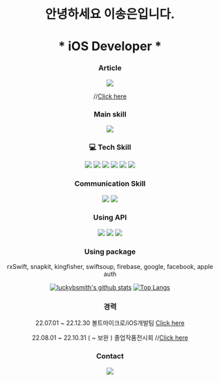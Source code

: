 <div align="center">

# 안녕하세요 이송은입니다.
# * iOS Developer *

### Article
<img src="https://img.shields.io/badge/Tistory-white?style=flat&logo=Tistory&logoColor=000000"/>

//[Click here](https://everglow.tistory.com/)

### Main skill
<img src="https://img.shields.io/badge/Swift-white?style=flat&logo=Swift&logoColor=F05138"/>

### 💻 Tech Skill
<img src="https://img.shields.io/badge/Swift-white?style=flat&logo=Swift&logoColor=F05138"/>
<img src="https://img.shields.io/badge/C-white?style=flat&logo=C&logoColor=00599C"/>
<img src="https://img.shields.io/badge/JavaScript-white?style=flat&logo=JavaScript&logoColor=B7178C"/>
<img src="https://img.shields.io/badge/Github-white?style=flat&logo=Github&logoColor=181717"/>
<img src="https://img.shields.io/badge/HTML5-white?style=flat&logo=HTML5&logoColor=E34F26"/>
<img src="https://img.shields.io/badge/CSS3-white?style=flat&logo=CSS3&logoColor=1572B6"/>

### Communication Skill
<img src="https://img.shields.io/badge/Jira-white?style=flat&logo=Jira&logoColor=0052CC"/>
<img src="https://img.shields.io/badge/Confluence-white?style=flat&logo=Confluence&logoColor=172B4D"/>

### Using API
<img src="https://img.shields.io/badge/Naver-white?style=flat&logo=Naver&logoColor=03C75A"/>
<img src="https://img.shields.io/badge/Kakao-white?style=flat&logo=Kakao&logoColor=FFCD00"/>
<img src="https://img.shields.io/badge/Firebase-white?style=flat&logo=Firebase&logoColor=FFCA28"/>

### Using package
rxSwift, snapkit, kingfisher, swiftsoup, firebase, google, facebook, apple auth

[![luckybsmith's github stats](https://github-readme-stats.vercel.app/api?username=luckybsmith)](https://github.com/luckybsmith/github-readme-stats)
[![Top Langs](https://github-readme-stats.vercel.app/api/top-langs/?username=luckybsmith&layout=compact)](https://github.com/luckybsmith/github-readme-stats)

### 경력
22.07.01 ~ 22.12.30 볼트마이크로/iOS개발팀
[Click here](https://github.com/luckybsmith/Portfolio/blob/main/README.md)

22.08.01 ~ 22.10.31 ( ~ 보완 ) 졸업작품전시회
//[Click here](http:www.google.com)

### Contact
<img src="https://img.shields.io/badge/Naver-white?style=flat&logo=Naver&logoColor=03C75A"/>



</div>
